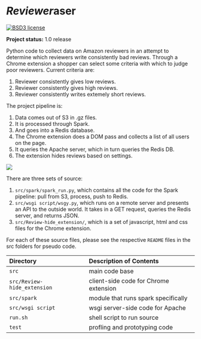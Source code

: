 # *Reviewer*aser

[![BSD3 license](https://img.shields.io/badge/license-BSD3-blue.svg)](https://github.com/ima-hima/Insight-DE-2019A-Project/blob/master/LICENSE)

**Project status:** 1.0 release

Python code to collect data on Amazon reviewers in an attempt to determine which reviewers write
consistently bad reviews. Through a Chrome extension a shopper can select some criteria with which
to judge poor reviewers. Current criteria are:

1. Reviewer consistently gives low reviews.
1. Reviewer consistently gives high reviews.
1. Reviewer consistently writes extemely short reviews.

The project pipeline is:

1. Data comes out of S3 in .gz files.
1. It is processed through Spark.
1. And goes into a Redis database.
1. The Chrome extension does a DOM pass and collects a list of all users on the page.
1. It queries the Apache server, which in turn queries the Redis DB.
1. The extension hides reviews based on settings.

![](https://raw.githubusercontent.com/ima-hima/Revieweraser/master/Pipeline.png)

There are three sets of source:

1. `src/spark/spark_run.py`, which contains all the code for the Spark pipeline: pull from S3, process, push to Redis.
1. `src/wsgi script/wsgy.py`, which runs on a remote server and presents an API to the outside world. It takes in a GET request, queries the Redis server, and returns JSON.
1. `src/Review-hide_extension/`, which is a set of javascript, html and css files for the Chrome extension.

For each of these source files, please see the respective `README` files in the src folders for pseudo code.


| Directory                   | Description of Contents
|:--------------------------- |:---------------------------------------- |
| `src`                       | main code base                           |
| `src/Review-hide_extension` | client-side code for Chrome extension    |
| `src/spark`                 | module that runs spark specifically      |
| `src/wsgi script`           | wsgi server-side code for Apache         |
| `run.sh`                    | shell script to run source               |
| `test`                      | profling and prototyping code            |


